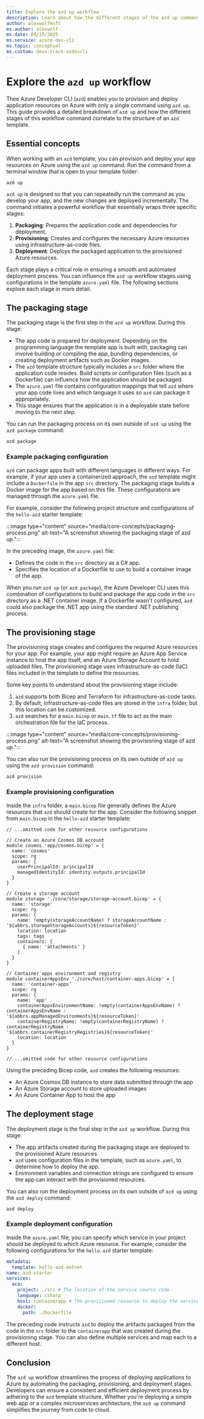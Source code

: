 ```yaml
---
title: Explore the azd up workflow
description: Learn about how the different stages of the azd up command workflows
author: alexwolfmsft
ms.author: alexwolf
ms.date: 04/15/2025
ms.service: azure-dev-cli
ms.topic: conceptual
ms.custom: devx-track-azdevcli
---
```


# Explore the `azd up` workflow

Thee Azure Developer CLI (`azd`) enables you to provision and deploy application resources on Azure with only a single command using `azd up`. This guide provides a detailed breakdown of `azd up` and how the different stages of this workflow command correlate to the structure of an `azd` template.

## Essential concepts

When working with an `azd` template, you can provision and deploy your app resources on Azure using the `azd up` command. Run the command from a terminal window that is open to your template folder:

```azdeveloper
azd up
```

`azd up` is designed so that you can repeatedly run the command as you develop your app, and the new changes are deployed incrementally. The command initiates a powerful workflow that essentially wraps three specific stages:

1. **Packaging**: Prepares the application code and dependencies for deployment.
2. **Provisioning**: Creates and configures the necessary Azure resources using infrastructure-as-code files.
3. **Deployment**: Deploys the packaged application to the provisioned Azure resources.

Each stage plays a critical role in ensuring a smooth and automated deployment process. You can influence the `azd up` workflow stages using configurations in the template `azure.yaml` file. The following sections explore each stage in more detail.

## The packaging stage

The packaging stage is the first step in the `azd up` workflow. During this stage:

- The app code is prepared for deployment. Depending on the programming language the template app is built with, packaging can involve building or compiling the app, bundling dependencies, or creating deployment artifacts such as Docker images.
- The `azd` template structure typically includes a `src` folder where the application code resides. Build scripts or configuration files (such as a Dockerfile) can influence how the application should be packaged.
- The `azure.yaml` file contains configuration mappings that tell `azd` where your app code lives and which language it uses so `azd` can package it appropriately.
- This stage ensures that the application is in a deployable state before moving to the next step.

You can run the packaging process on its own outside of `azd up` using the `azd package` command:

```azdeveloper
azd package
```

### Example packaging configuration

`azd` can package apps built with different languages in different ways. For example, if your app uses a containerized approach, the `azd` template might include a `Dockerfile` in the app `src` directory. The packaging stage builds a Docker image for the app based on this file. These configurations are managed through the `azure.yaml` file.

For example, consider the following project structure and configurations of the `hello-azd` starter template:

:::image type="content" source="media/core-concepts/packaging-process.png" alt-text="A screenshot showing the packaging stage of azd up.":::

In the preceding image, the `azure.yaml` file:

- Defines the code in the `src` directory as a C# app.
- Specifies the location of a Dockerfile to use to build a container image of the app.

When you run `azd up` (or `azd package`), the Azure Developer CLI uses this combination of configurations to build and package the app code in the `src` directory as a .NET container image. If a Dockerfile wasn't configured, `azd` could also package the .NET app using the standard .NET publishing process.

## The provisioning stage

The provisioning stage creates and configures the required Azure resources for your app. For example, your app might require an Azure App Service instance to host the app itself, and an Azure Storage Account to hold uploaded files. The provisioning stage uses infrastructure-as-code (IaC) files included in the template to define the resources.

Some key points to understand about the provisioning stage include:

1. `azd` supports both Bicep and Terraform for infrastructure-as-code tasks.
1. By default, infrastructure-as-code files are stored in the `infra` folder, but this location can be customized.
1. `azd` searches for a `main.bicep` or `main.tf` file to act as the main orchestration file for the IaC process.

:::image type="content" source="media/core-concepts/provisioning-process.png" alt-text="A screenshot showing the provisioning stage of azd up.":::

You can also run the provisioning process on its own outside of `azd up` using the `azd provision` command:

```azdeveloper
azd provision
```

### Example provisioning configuration

Inside the `infra` folder, a `main.bicep` file generally defines the Azure resources that `azd` should create for the app. Consider the following snippet from `main.bicep` in the `hello-azd` starter template:

```bicep
// ...omitted code for other resource configurations

// Create an Azure Cosmos DB account
module cosmos 'app/cosmos.bicep' = {
  name: 'cosmos'
  scope: rg
  params: {
    userPrincipalId: principalId
    managedIdentityId: identity.outputs.principalId
  }
}

// Create a storage account
module storage './core/storage/storage-account.bicep' = {
  name: 'storage'
  scope: rg
  params: {
    name: !empty(storageAccountName) ? storageAccountName : '${abbrs.storageStorageAccounts}${resourceToken}'
    location: location
    tags: tags
    containers: [
      { name: 'attachments' }
    ]
  }
}

// Container apps environment and registry
module containerAppsEnv './core/host/container-apps.bicep' = {
  name: 'container-apps'
  scope: rg
  params: {
    name: 'app'
    containerAppsEnvironmentName: !empty(containerAppsEnvName) ? containerAppsEnvName : '${abbrs.appManagedEnvironments}${resourceToken}'
    containerRegistryName: !empty(containerRegistryName) ? containerRegistryName : '${abbrs.containerRegistryRegistries}${resourceToken}'
    location: location
  }
}

// ...omitted code for other resource configurations
```

Using the preceding Bicep code, `azd` creates the following resources:

- An Azure Cosmos DB instance to store data submitted through the app
- An Azure Storage account to store uploaded images
- An Azure Container App to host the app

## The deployment stage

The deployment stage is the final step in the `azd up` workflow. During this stage:

- The app artifacts created during the packaging stage are deployed to the provisioned Azure resources.
- `azd` uses configuration files in the template, such as `azure.yaml`, to determine how to deploy the app.
- Environment variables and connection strings are configured to ensure the app can interact with the provisioned resources.

You can also run the deployment process on its own outside of `azd up` using the `azd deploy` command:

```azdeveloper
azd deploy
```

### Example deployment configuration

Inside the `azure.yaml` file, you can specify which service in your project should be deployed to which Azure resource. For example, consider the following configurations for the `hello-azd` starter template:

```yaml
metadata:
  template: hello-azd-dotnet
name: azd-starter
services:
  aca:
    project: ./src # The location of the service source code
    language: csharp
    host: containerapp # The provisioned resource to deploy the service to
    docker:
      path: ./Dockerfile
```

The preceding code instructs `azd` to deploy the artifacts packaged from the code in the `src` folder to the `containerapp` that was created during the provisioning stage. You can also define multiple services and map each to a different host.

## Conclusion

The `azd up` workflow streamlines the process of deploying applications to Azure by automating the packaging, provisioning, and deployment stages. Developers can ensure a consistent and efficient deployment process by adhering to the `azd` template structure. Whether you're deploying a simple web app or a complex microservices architecture, the `azd up` command simplifies the journey from code to cloud.

